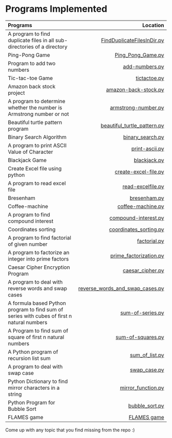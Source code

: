 # Programs Implemented

| Programs | Location |
| :------------ | ------------: |
| A program to find duplicate files in all sub-directories of a directory | [FindDuplicateFilesInDir.py](https://github.com/arsh939/Python-Projects/blob/master/FindDuplicateFilesInDir.py) |
| Ping-Pong Game | [Ping_Pong_Game.py](https://github.com/arsh939/Python-Projects/blob/master/Ping_Pong_Game.py) |
| Program to add two numbers | [add-numbers.py](https://github.com/arsh939/Python-Projects/blob/master/add-numbers.py) |
| Tic-tac-toe Game | [tictactoe.py](https://github.com/arsh939/Python-Projects/blob/master/tictactoe.py) |
| Amazon back stock project | [amazon-back-stock.py](https://github.com/arsh939/Python-Projects/blob/master/amazon-back-stock.py) |
| A program to determine whether the number is Armstrong number or not | [armstrong-number.py](https://github.com/arsh939/Python-Projects/blob/master/armstrong-number.py) |
| Beautiful turtle pattern program | [beautiful_turtle_pattern.py](https://github.com/arsh939/Python-Projects/blob/master/beautiful_turtle_pattern.py) |
| Binary Search Algorithm | [binary_search.py](https://github.com/arsh939/Python-Projects/blob/master/binary_search.py) |
| A program to print ASCII Value of Character | [print-ascii.py](https://github.com/arsh939/Python-Projects/blob/master/print-ascii.py) |
| Blackjack Game | [blackjack.py](https://github.com/arsh939/Python-Projects/blob/master/blackjack.py) |
| Create Excel file using python | [create-excel-file.py](https://github.com/arsh939/Python-Projects/blob/master/create-excel-file.py) |
| A program to read excel file | [read-excelfile.py](https://github.com/arsh939/Python-Projects/blob/master/read-excelfile.py) |
| Bresenham | [bresenham.py](https://github.com/arsh939/Python-Projects/blob/master/bresenham.py) |
| Coffee-machine | [coffee-machine.py](https://github.com/arsh939/Python-Projects/blob/master/coffee-machine.py) |
| A program to find compound interest | [compound-interest.py](https://github.com/arsh939/Python-Projects/blob/master/compound-interest.py) |
| Coordinates sorting | [coordinates_sorting.py](https://github.com/arsh939/Python-Projects/blob/master/coordinates_sorting.py) |
| A program to find factorial of given number | [factorial.py](https://github.com/arsh939/Python-Projects/blob/master/factorial.py) |
| A program to factorize an integer into prime factors | [prime_factorization.py](https://github.com/arsh939/Python-Projects/blob/master/prime_factorization.py) |
| Caesar Cipher Encryption Program | [caesar_cipher.py](https://github.com/arsh939/Python-Projects/blob/master/caesar_cipher.py) |
| A program to deal with reverse words and swap cases | [reverse_words_and_swap_cases.py](https://github.com/arsh939/Python-Projects/blob/master/reverse_words_and_swap_cases.py) |
| A formula based Python program to find sum of series with cubes of first n natural numbers | [sum-of-series.py](https://github.com/arsh939/Python-Projects/blob/master/sum-of-series.py) |
| A Program to find sum of square of first n natural numbers | [sum-of-squares.py](https://github.com/arsh939/Python-Projects/blob/master/sum-of-squares.py) |
| A Python program of recursion list sum | [sum_of_list.py](https://github.com/arsh939/Python-Projects/blob/master/sum_of_list.py) |
| A program to deal with swap case | [swap_case.py](https://github.com/arsh939/Python-Projects/blob/master/swap_case.py) |
| Python Dictionary to find mirror characters in a string | [mirror_function.py](https://github.com/arsh939/Python-Projects/blob/master/mirror_function.py) |
| Python Program for Bubble Sort | [bubble_sort.py](https://github.com/arsh939/Python-Projects/blob/master/bubble_sort.py) |
| FLAMES game | [FLAMES game](https://github.com/arsh939/Python-Projects/blob/master/flames_game.py) |

Come up with any topic that you find missing from the repo :)
